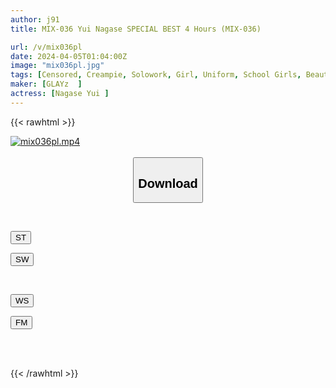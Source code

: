 ```yaml
---
author: j91
title: MIX-036 Yui Nagase SPECIAL BEST 4 Hours (MIX-036)

url: /v/mix036pl
date: 2024-04-05T01:04:00Z
image: "mix036pl.jpg"
tags: [Censored, Creampie, Solowork, Girl, Uniform, School Girls, Beautiful Girl, 4HR+, Urination, Mini, Tits, Sister	]
maker: [GLAYz  ]
actress: [Nagase Yui ]
---
```



{{< rawhtml >}}

<div class="video" data-videoid="b37odj31eQSPYwL">
    <a href="javascript:;">
        <img src="/v/mix036pl/mix036pl.jpg" width="WIDTH" height="HEIGHT" alt="mix036pl.mp4" loading="lazy">
    </a>
</div>

<script type="text/javascript" src="https://j91.asia/asset/on-demand-st.js"></script>

<br>
  <link rel="stylesheet" href="https://j91.asia/asset/bs5.css">
  
  <center>
  <button class="btn btn-primary" type="button" data-bs-toggle="collapse" data-bs-target=".multi-collapse" aria-expanded="false" aria-controls="multiCollapseExample1 multiCollapseExample2"><h2>Download</h2></button></center>
</p>
<div class="row">
  <div class="col">
    <div class="collapse multi-collapse" id="multiCollapseExample1">
      <div class="card card-body">
	      	      <br>
<div class="buttons">  
<p><a href="https://streamtape.to/v/b37odj31eQSPYwL" target="_blank"><button class="btn-hover color-3"><i class="fa fa-download"></i> ST</button></a></p>
<p><a href="https://asnwish.com/xvoib7l7rfnt" target="_blank"><button class="btn-hover color-2"><i class="fa fa-download"></i> SW</button></a></p></div>
    </div>
  </div>
</div>
  <div class="col">
    <div class="collapse multi-collapse" id="multiCollapseExample2">
      <div class="card card-body">
	      <br>
<div class="buttons">
<p><a href="https://wolfstream.tv/92wia340jsco"><button class="btn-hover color-9"><i class="fa fa-download"></i> WS</button></a></p>
<p><a href="https://filemoon.sx/d/x987ar2rkc5w"><button class="btn-hover color-8"><i class="fa fa-download"></i> FM</button></a></p></div>
<br><br>
      </div>
    </div>
  </div>
</div>

{{< /rawhtml >}}